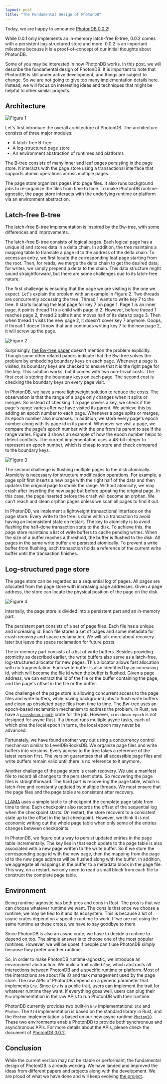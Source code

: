 ```yaml
---
layout: post
title: "The Fundamental Design of PhotonDB"
---
```


Today, we are happy to announce [PhotonDB 0.0.2][photondb-0.0.2]!

While 0.0.1 only implements an in-memory latch-free B-tree, 0.0.2 comes with a persistent log-structured store and more. 0.0.2 is an important milestone because it is a proof-of-concept of our initial thoughts about PhotonDB.

Some of you may be interested in how PhotonDB works. In this post, we will describe the fundamental design of PhotonDB. It is important to note that PhotonDB is still under active development, and things are subject to change. So we are not going to give too many implementation details here. Instead, we will focus on interesting ideas and techniques that might be helpful to other similar projects.

## Architecture

![Figure 1](/images/2022-11-17-figure-1.drawio.svg)

Let's first introduce the overall architecture of PhotonDB. The architecture consists of three major modules:

- A latch-free B-tree
- A log-structured page store
- An environment abstraction of runtimes and platforms

The B-tree consists of many inner and leaf pages persisting in the page store. It interacts with the page store using a transactional interface that supports atomic operations across multiple pages.

The page store organizes pages into page files. It also runs background jobs to re-organize the files from time to time. To make PhotonDB runtime-agnostic, the page store interacts with the underlying runtime or platform via an environment abstraction.

## Latch-free B-tree

The latch-free B-tree implementation is inspired by the Bw-tree, with some differences and improvements.

The latch-free B-tree consists of logical pages. Each logical page has a unique id and stores data in a delta chain. In addition, the tree maintains a mapping table to translate a page id to the address of the delta chain. To access an entry, we first locate the corresponding leaf page starting from the root. Then, for reads, we merge the delta chain to get the desired data; for writes, we simply prepend a delta to the chain. This data structure might sound straightforward, but there are some challenges due to its latch-free nature.

The first challenge is ensuring that the page we are visiting is the one we expect. Let's explain the problem with an example in Figure 2. Two threads are concurrently accessing the tree. Thread 1 wants to write key 7 to the tree. It starts locating the leaf page for key 7 on page 1. Page 1 is an inner page, it points thread 1 to a child with page id 2. However, before thread 1 reaches page 2, thread 2 splits it and moves half of its data to page 3. Then when thread 1 visits the new page 2, it doesn't cover key 7 anymore. Ooops, if thread 1 doesn't know that and continues writing key 7 to the new page 2, it will screw up the page.

![Figure 2](/images/2022-11-17-figure-2.drawio.svg)

Surprisingly, [the Bw-tree paper][Bw-tree] doesn't mention the problem explicitly. Though some other related papers indicate that the Bw-tree solves the problem by embedding boundary keys on each page. Whenever a page is visited, its boundary keys are checked to ensure that it is the right page for the key. This solution works, but it comes with two non-trivial costs. The first cost is storing the boundary keys on each page. The second cost is checking the boundary keys on every page visit.

In PhotonDB, we have a more lightweight solution to reduce the costs. The observation is that the range of a page only changes when it splits or merges. So instead of checking if a page covers a key, we check if the page's range varies after we have visited its parent. We achieve this by adding an epoch number to each page. Whenever a page splits or merges, its epoch number also increases. In addition, we store every page's epoch number along with its page id in its parent. Whenever we visit a page, we compare the page's epoch number with the one from its parent to see if the range varies. Figure 3 shows an example of how the epoch number helps to detect conflicts. The current implementation uses a 48-bit integer to represent an epoch number, which is cheap to store and check compared to the boundary keys.

![Figure 3](/images/2022-11-17-figure-3.drawio.svg)

The second challenge is flushing multiple pages to the disk atomically. Atomicity is necessary for structure modification operations. For example, a page split first inserts a new page with the right half of the data and then updates the original page to shrink the range. Without atomicity, we may crash after inserting the new page but before updating the original page. In this case, the page inserted before the crash will become an orphan. We can't reach and clean orphan pages unless we scan all pages to find it out.

In PhotonDB, we implement a lightweight transactional interface on the page store. Every write to the tree is done within a transaction to avoid having an inconsistent state on restart. The key to atomicity is to avoid flushing the half-done transaction state to the disk. To achieve this, the page store maintains a list of write buffers to cache pending writes. When the size of a buffer reaches a threshold, the buffer is flushed to the disk. All pages in the same write buffer are persisted atomically. To prevent a write buffer from flushing, each transaction holds a reference of the current write buffer until the transaction finishes.

## Log-structured page store

The page store can be regarded as a sequential log of pages. All pages are allocated from the page store with increasing page addresses. Given a page address, the store can locate the physical position of the page on the disk.

![Figure 4](/images/2022-11-17-figure-4.drawio.svg)

Internally, the page store is divided into a persistent part and an in-memory part.

The persistent part consists of a set of page files. Each file has a unique and increasing id. Each file stores a set of pages and some metadata for crash recovery and space reclamation. We will talk more about recovery later but leave the space reclamation for future posts.

The in-memory part consists of a list of write buffers. Besides providing atomicity as described earlier, the write buffers also serve as a latch-free, log-structured allocator for new pages. This allocator allows fast allocation with no fragmentation. Each write buffer is also identified by an increasing id, which will become the file id when the buffer is flushed. Given a page address, we can extract the id of the file or the buffer containing the page, and the page's offset in the file or the buffer.

One challenge of the page store is allowing concurrent access to the page files and write buffers, while having background jobs to flush write buffers and clean up obsoleted page files from time to time. The Bw-tree uses an epoch-based reclamation mechanism to address the problem. In Rust, we have a [`crossbeam-epoch`][crossbeam-epoch] crate for the job. However, `crossbeam-epoch` is not designed for async Rust. If a thread runs multiple async tasks, each of which pins the local epoch in turns, the local epoch may never be advanced.

Fortunately, we have found another way out using a concurrency control mechanism similar to LevelDB/RocksDB. We organize page files and write buffers into versions. Every access to the tree takes a reference of the latest version first. The version guarantees that all accessible page files and write buffers remain valid until there is no reference to it anymore.

Another challenge of the page store is crash recovery. We use a manifest file to record all changes to the persistent state. So recovering the page files is straightforward. The hard part is recovering the page table, which is latch-free and constantly updated by multiple threads. We must ensure that the page files and the page table are consistent after recovery.

[LLAMA][LLAMA] uses a simple tactic to checkpoint the complete page table from time to time. Each checkpoint also records the offset of the sequential log when the checkpoint starts. On restart, the store recovers to a consistent state up to the offset in the last checkpoint. However, we think it is not economic writing out the whole page table when only some of the entries changes between checkpoints.

In PhotonDB, we figure out a way to persist updated entries in the page table incrementally. The key lies in that each update to the page table is also associated with a new page written to the write buffer. So if we store the corresponding page id with the new page, then the mapping from the page id to the new page address will be flushed along with the buffer. In addition, we aggregate all mappings in the buffer to a metadata block in the page file. This way, on a restart, we only need to read a small block from each file to construct the complete page table.

## Environment

Being runtime-agnostic has both pros and cons in Rust. The pros is that we can choose whatever runtime we want. The cons is that once we choose a runtime, we may be tied to it and its ecosystem. This is because a lot of async crates depend on a specific runtime to work. If we are not using the same runtime as these crates, we have to say goodbye to them.

Since PhotonDB is also an async crate, we have to decide a runtime to depend on too. The simple answer is to choose one of the most popular runtimes. However, we will be upset if people can't use PhotonDB simply because they prefer another runtime.

So, in order to make PhotonDB runtime-agnostic, we introduce an environment abstraction. We build a trait called `Env`, which abstracts all interactions between PhotonDB and a specific runtime or platform. Most of the interactions are about file IO and task management used by the page store. The raw APIs of PhotonDB depend on a generic parameter that implements `Env`. Since `Env` is a public trait, users can implement the trait for whatever runtime they want. If everything goes well, users can plug their `Env` implementation in the raw APIs to run PhotonDB with their runtime.

PhotonDB currently provides two built-in `Env` implementations: `Std` and `Photon`. The `Std` implementation is based on the standard library in Rust, and the `Photon` implementation is based on our new async runtime [`PhotonIO`][photonio-0.0.5]. These two environments enable PhotonDB to provide both synchronous and asynchronous APIs. For more details about the APIs, please check the document of [PhotonDB 0.0.2][photondb-0.0.2].

## Conclusion

While the current version may not be stable or performant, the fundamental design of PhotonDB is already working. We have landed and improved the ideas from different papers and projects along with the development. We are proud of what we have done and will keep evolving [the project][photondb].

[photondb]: https://github.com/photondb/photondb/
[photondb-0.0.2]: https://docs.rs/photondb/latest/photondb/
[photonio-0.0.5]: https://docs.rs/photonio/latest/photonio/
[crossbeam-epoch]: https://crates.io/crates/crossbeam-epoch
[Bw-tree]: https://www.microsoft.com/en-us/research/publication/the-bw-tree-a-b-tree-for-new-hardware/
[LLAMA]: https://www.microsoft.com/en-us/research/publication/llama-a-cachestorage-subsystem-for-modern-hardware/